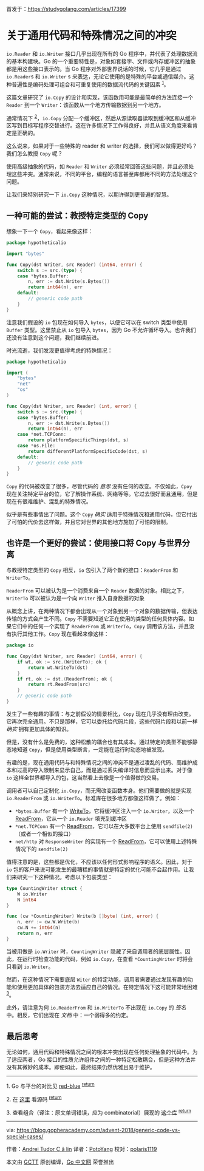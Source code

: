 首发于：https://studygolang.com/articles/17399

# 关于通用代码和特殊情况之间的冲突

`io.Reader` 和 `io.Writer` 接口几乎出现在所有的 Go 程序中，并代表了处理数据流的基本构建块。Go 的一个重要特性是，对象如套接字、文件或内存缓冲区的抽象都是用这些接口表示的。当 Go 程序对外部世界说话的时候，它几乎是通过 `io.Reader`s 和 `io.Writer` s 来表达，无论它使用的是特殊的平台或通信媒介。这种普遍性是编码处理可组合和可重复使用的数据流代码的关键因素 <sup><a href="#fn1" name="fnref1">1</a></sup>。

这篇文章研究了 `io.Copy` 的设计和实现，该函数用可能是最简单的方法连接一个 `Reader` 到一个 `Writer`：该函数从一个地方传输数据到另一个地方。

通常情况下 <sup><a href="#fn2" name="fnref2">2</a></sup>，`io.Copy` 分配一个缓冲区，然后从源读取器读取到缓冲区和从缓冲区写到目标写程序交替进行。这在许多情况下工作得良好，并且从语义角度来看肯定是正确的。

这么说来，如果对于一些特殊的 reader 和 writer 的选择，我们可以做得更好吗？我们怎么教授 `Copy` 呢？

使用高级抽象的代码，如 `Reader` 和 `Writer` 必须经常回答这些问题，并且必须处理这些冲突。通常来说，不同的平台，编程的语言甚至库都用不同的方法处理这个问题。

让我们来特别研究一下 `io.Copy` 这种情况，以期许得到更普遍的智慧。

## 一种可能的尝试：教授特定类型的 Copy

想象一下一个 `Copy`，看起来像这样：

```go
package hypotheticalio

import "bytes"

func Copy(dst Writer, src Reader) (int64, error) {
	switch s := src.(type) {
	case *bytes.Buffer:
		n, err := dst.Write(s.Bytes())
		return int64(n), err
	default:
		// generic code path
	}
}
```

注意我们假设的 `io` 包现在如何导入 `bytes`，以便它可以在 switch 类型中使用 `Buffer` 类型。这里禁止从 `io` 包导入 `bytes`，因为 Go 不允许循环导入。也许我们还没有注意到这个问题，我们继续前进。

时光流逝，我们发现更值得考虑的特殊情况：

```go
package hypotheticalio

import (
	"bytes"
	"net"
	"os"
)

func Copy(dst Writer, src Reader) (int, error) {
	switch s := src.(type) {
	case *bytes.Buffer:
		n, err := dst.Write(s.Bytes())
		return int64(n), err
	case *net.TCPConn:
		return platformSpecificThings(dst, s)
	case *os.File:
		return differentPlatformSpecificCode(dst, s)
	default:
		// generic code path
	}
}
```

`Copy` 的代码被改变了很多，尽管代码的 *意思* 没有任何的改变。不仅如此，`Cpoy` 现在关注特定平台的位，它了解操作系统、网络等等。它过去很好而且通用，但是现在有很难维护、混乱的特殊情况。

似乎是有些事情出了问题。这个 `Copy` *确实* 适用于特殊情况和通用代码，但它付出了可怕的代价去这样做，并且它对世界的其他地方施加了可怕的限制。

## 也许是一个更好的尝试：使用接口将 Copy 与世界分离

与教授特定类型的 `Copy` 相反，`io` 包引入了两个新的接口：`ReaderFrom` 和 `WriterTo`。

`ReaderFrom` 可以被认为是一个消费来自一个 `Reader` 数据的对象。相比之下，`WriterTo` 可以被认为是一个向 `Writer` 推入自身数据的对象

从概念上讲，在两种情况下都会出现从一个对象到另一个对象的数据传输，但表达传输的方式会产生不同。`Copy` 不需要知道它正在使用的类型的任何具体内容。如果它们中的任何一个实现了 `ReaderFrom` 或 `WriterTo`，`Copy` 调用该方法，并且没有执行其他工作。`Copy` 现在看起来像这样：

```go
package io

func Copy(dst Writer, src Reader) (int64, error) {
	if wt, ok := src.(WriterTo); ok {
		return wt.WriteTo(dst)
	}
	if rt, ok := dst.(ReaderFrom); ok {
		return rt.ReadFrom(src)
	}
	// generic code path
}
```

发生了一些有趣的事情：与之前假设的情景相比，`Copy` 现在几乎没有理由改变。它再次完全通用。不只是那样，它可以委托给代码片段，这些代码片段和以前一样 *确实* 拥有更加具体的知识。

但是，没有什么是免费的，这种松散的耦合也有其成本。通过特定的类型不能够静态地知道 `Copy`，但是使用类型断言，一定能在运行时动态地被发现。

有趣的是，现在通用代码与和特殊情况之间的冲突不是通过凌乱的代码、高维护成本和过高的导入限制来显示自己，而是通过丢失编译时信息而显示出来。对于像 `io` 这样全世界都导入的包，这当然看上去像是一个值得做的交易。

调用者可以自己定制化 `io.Copy`，而无需改变函数本身。他们需要做的就是实现 `io.ReaderFrom` 或 `io.WriterTo`。标准库在很多地方都像这样做了。例如：

- `*bytes.Buffer` 有一个 [WriteTo](https://golang.org/pkg/bytes/#Buffer.WriteTo)，它将缓冲区注入一个 `io.Writer`，以及一个 [ReadFrom](https://golang.org/pkg/bytes/#Buffer.ReadFrom)，它从一个 `io.Reader` 填充到缓冲区
- `*net.TCPConn` 有一个 [ReadFrom](https://golang.org/pkg/net/#TCPConn.ReadFrom)，它可以在大多数平台上使用 `sendfile(2)`（或者一个相似的接口）
- `net/http` 对 `ResponseWriter` 的实现有一个 [ReadFrom](https://golang.org/src/net/http/server.go#L566)，它可以使用上述特殊情况下的 `sendfile(2)`

值得注意的是，这些都是优化，不应该以任何形式影响程序的语义。因此，对于 `io` 包的客户来说可能发生的最糟糕的事情就是特定的优化可能不会起作用。让我们来研究一下这种情况。考虑以下包装类型：

```go
type CountingWriter struct {
	W io.Writer
	N int64
}

func (cw *CountingWriter) Write(b []byte) (int, error) {
	n, err := cw.W.Write(b)
	cw.N += int64(n)
	return n, err
}
```

当被用做是 `io.Writer` 时，`CountingWriter` 隐藏了来自调用者的底层属性。因此，在运行时检查功能的代码，例如 `io.Copy`，在查看 `*CountingWriter` 时将会只看到 `io.Writer`。

然而，在这种情况下需要底层 `Witer` 的特定功能，调用者需要通过发现有趣的功能和使用更加具体的包装方法去适应自己的情况。在特定情况下这可能非常地困难 <sup><a href="#fn3" name="fnref1">3</a></sup>。

此外，请注意为何 `io.ReaderFrom` 和 `io.WriterTo` 不出现在 `io.Copy` 的 *签名* 中。相反，它们出现在 *文档* 中：一个弱得多的约定。

## 最后思考

无论如何，通用代码和特殊情况之间的根本冲突出现在任何处理抽象的代码中。为了适应两者，Go 接口的性质允许组件之间的一种特定松散耦合，但是这种方法并没有其微妙的成本。即便如此，最终结果仍然优雅且易于维护。

---

<a id="fn1">1</a>. Go 与平台的对比见 [red-blue](http://journal.stuffwithstuff.com/2015/02/01/what-color-is-your-function/) <sup><a href="#fnref1">return</a></sup>

<a id="fn2">2</a>. 在 [这里](https://github.com/golang/go/blob/112f28defcbd8f48de83f4502093ac97149b4da6/src/io/io.go#L401-L423) 看源码 <sup><a href="#fnref2">return</a></sup>

<a id="fn3">3</a>. 查看组合（译注：原文单词错误，应为 combinatorial）展现的 [这个库](https://github.com/felixge/httpsnoop) <sup><a href="#fnref3">return</a></sup>

---

via: https://blog.gopheracademy.com/advent-2018/generic-code-vs-special-cases/

作者：[Andrei Tudor C ă lin](https://blog.gopheracademy.com/advent-2018/generic-code-vs-special-cases/)
译者：[PotoYang](https://github.com/PotoYang)
校对：[polaris1119](https://github.com/polaris1119)

本文由 [GCTT](https://github.com/studygolang/GCTT) 原创编译，[Go 中文网](https://studygolang.com/) 荣誉推出
